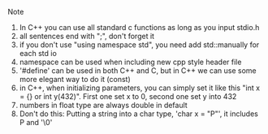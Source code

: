 Note 

1. In C++ you can use all standard c functions as long as you input stdio.h
2. all sentences end with ";", don't forget it 
3. if you don't use "using namespace std", you need add std::manually for each std io
4. namespace can be used when including new cpp style header file
5. '#define' can be used in both C++ and C, but in C++ we can use some more elegant way to do it (const)
6. in C++, when initializing parameters, you can simply set it like this "int x = {} or int y(432)". First one set x
   to 0, second one set y into 432
7. numbers in float type are always double in default
8. Don't do this: Putting a string into a char type, 'char x = "P"', it includes P and '\0'
